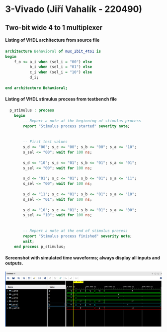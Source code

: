 # 3-Vivado (Jiří Vahalík - 220490)

## Two-bit wide 4 to 1 multiplexer

#### Listing of VHDL architecture from source file

```vhdl
architecture Behavioral of mux_2bit_4to1 is
begin
    f_o <= a_i when (sel_i = "00") else
           b_i when (sel_i = "01") else
           c_i when (sel_i = "10") else
           d_i;       

end architecture Behavioral;
```

#### Listing of VHDL stimulus process from testbench file

```vhdl
  p_stimulus : process
    begin
        -- Report a note at the beginning of stimulus process
        report "Stimulus process started" severity note;


        -- First test values
        s_d <= "00"; s_c <= "00"; s_b <= "00"; s_a <= "10"; 
        s_sel <= "00"; wait for 100 ns;
        
        s_d <= "10"; s_c <= "01"; s_b <= "01"; s_a <= "01"; 
        s_sel <= "00"; wait for 100 ns;
        
        s_d <= "01"; s_c <= "01"; s_b <= "01"; s_a <= "11"; 
        s_sel <= "00"; wait for 100 ns;
        
        s_d <= "11"; s_c <= "01"; s_b <= "01"; s_a <= "10"; 
        s_sel <= "01"; wait for 100 ns;
        
        s_d <= "10"; s_c <= "01"; s_b <= "01"; s_a <= "00"; 
        s_sel <= "10"; wait for 100 ns;
      

        -- Report a note at the end of stimulus process
        report "Stimulus process finished" severity note;
        wait;
    end process p_stimulus;
```

#### Screenshot with simulated time waveforms; always display all inputs and outputs.

![Sim](Images\Sim.PNG)